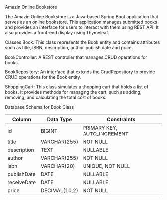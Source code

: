 Amazin Online Bookstore

The Amazin Online Bookstore is a Java-based Spring Boot application that serves as an online bookstore. This application manages submitted books and provides an interface for users to interact with them using REST API. It also provides a front-end display using Thymeleaf.

Classes Book: This class represents the Book entity and contains attributes such as title, ISBN, description, author, publish date and price.

BookController: A REST controller that manages CRUD operations for books.

BookRepository: An interface that extends the CrudRepository to provide CRUD operations for the Book entity.

ShoppingCart: This class simulates a shopping cart that holds a list of books. It provides methods for managing the cart, such as adding, removing, and calculating the total cost of books.

Database Schema for Book Class

| Column       | Data Type        | Constraints                 |
|--------------|------------------|-----------------------------|
| id           | BIGINT           | PRIMARY KEY, AUTO_INCREMENT |
| title        | VARCHAR(255)     | NOT NULL                    |
| description  | TEXT             | NULLABLE                    |
| author       | VARCHAR(255)     | NOT NULL                    |
| isbn         | VARCHAR(20)      | UNIQUE, NOT NULL            |
| publishDate  | DATE             | NULLABLE                    |
| receiveDate  | DATE             | NULLABLE                    |
| price        | DECIMAL(10,2)    | NOT NULL                    |

